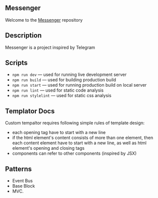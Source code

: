 ## Messenger

Welcome to the [Messenger](https://effulgent-ganache-cf3cbe.netlify.app) repository
## Description

Messenger is a project inspired by Telegram

## Scripts

- `npm run dev` — used for running live development server
- `npm run build` — used for building production build
- `npm run start` — used for running production build on local server
- `npm run lint` — used for static code analysis
- `npm run stylelint` — used for static css analysis

## Templator Docs

Custom tempaltor requires following simple rules of template design:
- each opening tag have to start with a new line
- if the html element's content consists of more than one element, then each content element have to start with a new line, as well as html element's opening and closing tags
- components can refer to other components (inspired by JSX)

## Patterns

- Event Bus
- Base Block
- MVC.
